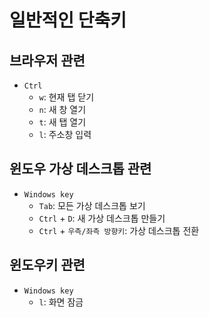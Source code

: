 # 일반적인 단축키
## 브라우저 관련
- `Ctrl`
    - `w`: 현재 탭 닫기
    - `n`: 새 창 열기
    - `t`: 새 탭 열기
    - `l`: 주소창 입력
## 윈도우 가상 데스크톱 관련
- `Windows key`
    - `Tab`: 모든 가상 데스크톱 보기
    - `Ctrl` + `D`: 새 가상 데스크톱 만들기
    - `Ctrl` + `우측/좌측 방향키`: 가상 데스크톱 전환
## 윈도우키 관련
- `Windows key`
    - `l`: 화면 잠금